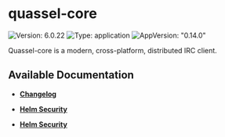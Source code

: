 # quassel-core

![Version: 6.0.22](https://img.shields.io/badge/Version-6.0.22-informational?style=flat-square) ![Type: application](https://img.shields.io/badge/Type-application-informational?style=flat-square) ![AppVersion: "0.14.0"](https://img.shields.io/badge/AppVersion-"0.14.0"-informational?style=flat-square)

Quassel-core is a modern, cross-platform, distributed IRC client.

## Available Documentation

- [**Changelog**](CHANGELOG)

- [**Helm Security**](container-security)

- [**Helm Security**](helm-security)

